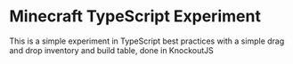 Minecraft TypeScript Experiment
=============

This is a simple experiment in TypeScript best practices with a simple drag and drop inventory and build table, done in KnockoutJS